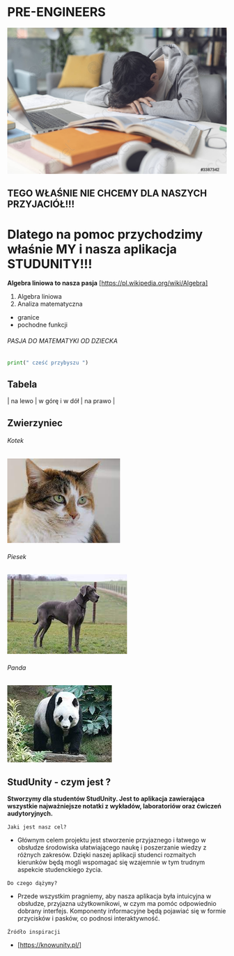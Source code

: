 
# PRE-ENGINEERS

![TO ZDJĘCIE MEGA ZMĘCZONEGO STUDENTA](zdjatka/zmeczony_student.jpg)

## TEGO WŁAŚNIE NIE CHCEMY DLA NASZYCH PRZYJACIÓŁ!!!
# Dlatego na pomoc przychodzimy właśnie MY i nasza aplikacja STUDUNITY!!!

**Algebra liniowa to nasza pasja** 
[https://pl.wikipedia.org/wiki/Algebra] 
1. Algebra liniowa
2. Analiza matematyczna
- granice 
- pochodne funkcji
###### PASJA DO MATEMATYKI OD DZIECKA
```python
print(" cześć przybyszu ")
```
## Tabela 
| na lewo    | w górę i w dół  | na prawo  |

## Zwierzyniec
###### Kotek        
![cat](Animals/cat.jpg)
###### Piesek
![dog](Animals/dog.jpg)
###### Panda
![panda](Animals/panda.jpg)

## StudUnity - czym jest ?
**Stworzymy dla studentów StudUnity. Jest to aplikacja zawierająca wszystkie najważniejsze notatki z wykładów, laboratoriów oraz ćwiczeń audytoryjnych.**
```
Jaki jest nasz cel?
```

- Głównym celem projektu jest stworzenie przyjaznego i łatwego w obsłudze środowiska ułatwiającego naukę i poszerzanie wiedzy z różnych zakresów. Dzięki naszej aplikacji studenci rozmaitych kierunków będą mogli wspomagać się wzajemnie w tym trudnym aspekcie studenckiego życia.

```
Do czego dążymy?
```
 - Przede wszystkim pragniemy, aby nasza aplikacja była intuicyjna w obsłudze, przyjazna użytkownikowi, w czym ma pomóc odpowiednio dobrany interfejs. Komponenty informacyjne będą pojawiać się w formie przycisków i pasków, co podnosi interaktywność.
 
 ```
 Źródło inspiracji 
 ```
 - [https://knowunity.pl/] 
